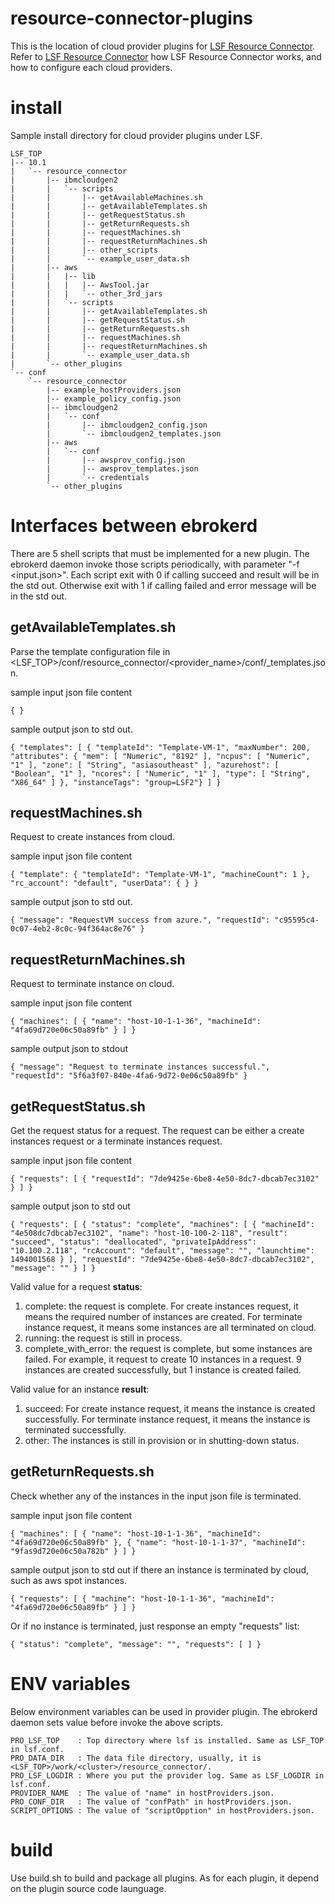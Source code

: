 # resource-connector-plugins
This is the location of cloud provider plugins for [LSF Resource Connector](https://www.ibm.com/docs/en/spectrum-lsf/10.1.0?topic=lsf-resource-connnector). Refer to [LSF Resource Connector](https://www.ibm.com/docs/en/spectrum-lsf/10.1.0?topic=lsf-resource-connnector) how LSF Resource Connector works, and how to configure each cloud providers.

# install
Sample install directory for cloud provider plugins under LSF.
```
LSF_TOP
|-- 10.1
|   `-- resource_connector
|       |-- ibmcloudgen2
|       |   `-- scripts
|       |       |-- getAvailableMachines.sh
|       |       |-- getAvailableTemplates.sh
|       |       |-- getRequestStatus.sh
|       |       |-- getReturnRequests.sh
|       |       |-- requestMachines.sh
|       |       |-- requestReturnMachines.sh
|       |       |-- other_scripts
|       |       `-- example_user_data.sh
|       |-- aws
|       |   |-- lib
|       |   |   |-- AwsTool.jar
|       |   |   `-- other_3rd_jars
|       |   `-- scripts
|       |       |-- getAvailableTemplates.sh
|       |       |-- getRequestStatus.sh
|       |       |-- getReturnRequests.sh
|       |       |-- requestMachines.sh
|       |       |-- requestReturnMachines.sh
|       |       `-- example_user_data.sh
|       `-- other_plugins
`-- conf
    `-- resource_connector
        |-- example_hostProviders.json
        |-- example_policy_config.json
        |-- ibmcloudgen2
        |   `-- conf
        |       |-- ibmcloudgen2_config.json
        |       `-- ibmcloudgen2_templates.json
        |-- aws
        |   `-- conf
        |       |-- awsprov_config.json
        |       |-- awsprov_templates.json
        |       `-- credentials
        `-- other_plugins

```
# Interfaces between ebrokerd
There are 5 shell scripts that must be implemented for a new plugin. The ebrokerd daemon invoke those scripts periodically, with parameter "-f <input.json>". Each script exit with 0 if calling succeed and result will be in the std out. Otherwise exit with 1 if calling failed and error message will be in the std out.

## getAvailableTemplates.sh
Parse the template configuration file in <LSF_TOP>/conf/resource_connector/<provider_name>/conf/<prov>_templates.json.

sample input json file content
```
{ }
```

sample output json to std out.
```
{ "templates": [ { "templateId": "Template-VM-1", "maxNumber": 200, "attributes": { "mem": [ "Numeric", "8192" ], "ncpus": [ "Numeric", "1" ], "zone": [ "String", "asiasoutheast" ], "azurehost": [ "Boolean", "1" ], "ncores": [ "Numeric", "1" ], "type": [ "String", "X86_64" ] }, "instanceTags": "group=LSF2"} ] }
```

## requestMachines.sh
Request to create instances from cloud. 

sample input json file content
```
{ "template": { "templateId": "Template-VM-1", "machineCount": 1 }, "rc_account": "default", "userData": { } }
```
sample output json to std out.
```
{ "message": "RequestVM success from azure.", "requestId": "c95595c4-0c07-4eb2-8c0c-94f364ac8e76" }
```

## requestReturnMachines.sh
Request to terminate instance on cloud.

sample input json file content
```
{ "machines": [ { "name": "host-10-1-1-36", "machineId": "4fa69d720e06c50a89fb" } ] }
```
sample output json to stdout
```
{ "message": "Request to terminate instances successful.", "requestId": "5f6a3f07-840e-4fa6-9d72-0e06c50a89fb" }
```

## getRequestStatus.sh
Get the request status for a request. The request can be either a create instances request or a terminate instances request.

sample input json file content
```
{ "requests": [ { "requestId": "7de9425e-6be8-4e50-8dc7-dbcab7ec3102" } ] }
```
sample output json to std out
```
{ "requests": [ { "status": "complete", "machines": [ { "machineId": "4e508dc7dbcab7ec3102", "name": "host-10-100-2-118", "result": "succeed", "status": "deallocated", "privateIpAddress": "10.100.2.118", "rcAccount": "default", "message": "", "launchtime": 1494001568 } ], "requestId": "7de9425e-6be8-4e50-8dc7-dbcab7ec3102", "message": "" } ] }
```
Valid value for a request **status**:
1. complete: the request is complete. For create instances request, it means the required number of instances are created. For terminate instance request, it means some instances are all terminated on cloud.
2. running:  the request is still in process.
3. complete_with_error: the request is complete, but some instances are failed. For example, it request to create 10 instances in a request. 9 instances are created successfully, but 1 instance is created failed.

Valid value for an instance **result**:
1. succeed: For create instance request, it means the instance is created  successfully. For terminate instance request, it means the instance is terminated successfully.
2. other: The instances is still in provision or in shutting-down status.

## getReturnRequests.sh
Check whether any of the instances in the input json file is terminated.

sample input json file content
```
{ "machines": [ { "name": "host-10-1-1-36", "machineId": "4fa69d720e06c50a89fb" }, { "name": "host-10-1-1-37", "machineId": "9fas9d720e06c50a782b" } ] }
```
sample output json to std out
 if there an instance is terminated by cloud, such as aws spot instances.
```
{ "requests": [ { "machine": "host-10-1-1-36", "machineId": "4fa69d720e06c50a89fb" } ] }
```
Or if no instance is terminated, just response an empty "requests" list:
```
{ "status": "complete", "message": "", "requests": [ ] }
```

# ENV variables
Below environment variables can be used in provider plugin. The ebrokerd daemon sets value before invoke the above scripts.
```
PRO_LSF_TOP    : Top directory where lsf is installed. Same as LSF_TOP in lsf.conf.
PRO_DATA_DIR   : The data file directory, usually, it is <LSF_TOP>/work/<cluster>/resource_connector/.
PRO_LSF_LOGDIR : Where you put the provider log. Same as LSF_LOGDIR in lsf.conf.
PROVIDER_NAME  : The value of "name" in hostProviders.json.
PRO_CONF_DIR   : The value of "confPath" in hostProviders.json.
SCRIPT_OPTIONS : The value of "scriptOpption" in hostProviders.json.
```

# build
Use build.sh to build and package all plugins. As for each plugin, it depend on the plugin source code launguage.


